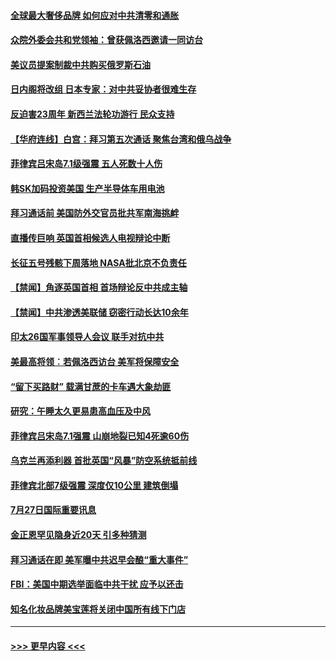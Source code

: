 #### [全球最大奢侈品牌 如何应对中共清零和通胀](../pages/prog202/a103488770.md?t=07280851) 
#### [众院外委会共和党领袖：曾获佩洛西邀请一同访台](../pages/prog202/a103488740.md?t=07280851) 
#### [美议员提案制裁中共购买俄罗斯石油](../pages/prog202/a103488657.md?t=07280851) 
#### [日内阁将改组 日本专家：对中共妥协者很难生存](../pages/prog202/a103488690.md?t=07280851) 
#### [反迫害23周年 新西兰法轮功游行 民众支持](../pages/prog202/a103488702.md?t=07280851) 
#### [【华府连线】白宫：拜习第五次通话 聚焦台湾和俄乌战争](../pages/prog202/a103488679.md?t=07280851) 
#### [菲律宾吕宋岛7.1级强震 五人死数十人伤](../pages/prog202/a103488677.md?t=07280851) 
#### [韩SK加码投资美国 生产半导体车用电池](../pages/prog202/a103488688.md?t=07280851) 
#### [拜习通话前 美国防外交官员批共军南海挑衅](../pages/prog202/a103488675.md?t=07280851) 
#### [直播传巨响 英国首相候选人电视辩论中断](../pages/prog202/a103488681.md?t=07280851) 
#### [长征五号残骸下周落地 NASA批北京不负责任](../pages/prog202/a103488554.md?t=07280851) 
#### [【禁闻】角逐英国首相 首场辩论反中共成主轴](../pages/prog202/a103488572.md?t=07280851) 
#### [【禁闻】中共渗透美联储 窃密行动长达10余年](../pages/prog202/a103488568.md?t=07280851) 
#### [印太26国军事领导人会议 联手对抗中共](../pages/prog202/a103488539.md?t=07280851) 
#### [美最高将领︰若佩洛西访台 美军将保障安全](../pages/prog202/a103488528.md?t=07280851) 
#### [“留下买路财” 载满甘蔗的卡车遇大象劫匪](../pages/prog202/a103488432.md?t=07280851) 
#### [研究：午睡太久更易患高血压及中风](../pages/prog202/a103488420.md?t=07280851) 
#### [菲律宾吕宋岛7.1强震 山崩地裂已知4死逾60伤](../pages/prog202/a103488435.md?t=07280851) 
#### [乌克兰再添利器 首批英国“风暴”防空系统抵前线](../pages/prog202/a103488407.md?t=07280851) 
#### [菲律宾北部7级强震 深度仅10公里 建筑倒塌](../pages/prog202/a103488411.md?t=07280851) 
#### [7月27日国际重要讯息](../pages/prog202/a103488409.md?t=07280851) 
#### [金正恩罕见隐身近20天 引多种猜测](../pages/prog202/a103488400.md?t=07280851) 
#### [拜习通话在即 美军曝中共迟早会酿“重大事件”](../pages/prog202/a103488368.md?t=07280851) 
#### [FBI：美国中期选举面临中共干扰 应予以还击](../pages/prog202/a103488325.md?t=07280851) 
#### [知名化妆品牌美宝莲将关闭中国所有线下门店](../pages/prog202/a103488259.md?t=07280851) 

----
#### [ >>> 更早内容 <<< ](../indexes/prog202-earlier.md)
